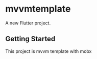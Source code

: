 # mvvmtemplate

A new Flutter project.

## Getting Started

This project is mvvm template with mobx
